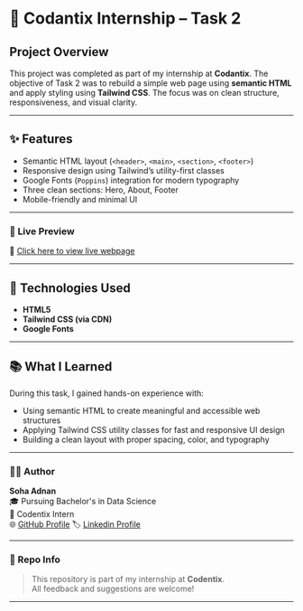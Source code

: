 # 💼 Codantix Internship – Task 2

## Project Overview  
This project was completed as part of my internship at **Codantix**. The objective of Task 2 was to rebuild a simple web page using **semantic HTML** and apply styling using **Tailwind CSS**. The focus was on clean structure, responsiveness, and visual clarity.

---

## ✨ Features
- Semantic HTML layout (`<header>`, `<main>`, `<section>`, `<footer>`)
- Responsive design using Tailwind’s utility-first classes
- Google Fonts (`Poppins`) integration for modern typography
- Three clean sections: Hero, About, Footer
- Mobile-friendly and minimal UI

---


### 📸 Live Preview

🔗 [Click here to view live webpage](https://soha-025.github.io/Codantix-Task-2/)

---

## 🔧 Technologies Used
- **HTML5**
- **Tailwind CSS (via CDN)**
- **Google Fonts**

---

## 📚 What I Learned
During this task, I gained hands-on experience with:
- Using semantic HTML to create meaningful and accessible web structures
- Applying Tailwind CSS utility classes for fast and responsive UI design
- Building a clean layout with proper spacing, color, and typography

---

### 👩‍💻 Author

**Soha Adnan**  
🎓 Pursuing Bachelor's in Data Science  
📍 Codentix Intern  
🌐 [GitHub Profile](https://github.com/Soha-025)
🏷️ [Linkedin Profile](https://www.linkedin.com/in/soha-adnan-36b117349/)

---

### 📁 Repo Info

> This repository is part of my internship at **Codentix**.  
> All feedback and suggestions are welcome!

---
